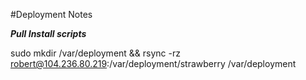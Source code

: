 #Deployment Notes

***Pull Install scripts***

sudo mkdir /var/deployment && rsync -rz robert@104.236.80.219:/var/deployment/strawberry /var/deployment